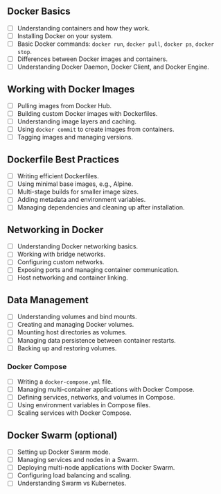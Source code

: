 ## Docker Basics
- [ ] Understanding containers and how they work.
- [ ] Installing Docker on your system.
- [ ] Basic Docker commands: `docker run`, `docker pull`, `docker ps`, `docker stop`.
- [ ] Differences between Docker images and containers.
- [ ] Understanding Docker Daemon, Docker Client, and Docker Engine.

## Working with Docker Images
- [ ] Pulling images from Docker Hub.
- [ ] Building custom Docker images with Dockerfiles.
- [ ] Understanding image layers and caching.
- [ ] Using `docker commit` to create images from containers.
- [ ] Tagging images and managing versions.

## Dockerfile Best Practices
- [ ] Writing efficient Dockerfiles.
- [ ] Using minimal base images, e.g., Alpine.
- [ ] Multi-stage builds for smaller image sizes.
- [ ] Adding metadata and environment variables.
- [ ] Managing dependencies and cleaning up after installation.

## Networking in Docker
- [ ] Understanding Docker networking basics.
- [ ] Working with bridge networks.
- [ ] Configuring custom networks.
- [ ] Exposing ports and managing container communication.
- [ ] Host networking and container linking.

## Data Management
- [ ] Understanding volumes and bind mounts.
- [ ] Creating and managing Docker volumes.
- [ ] Mounting host directories as volumes.
- [ ] Managing data persistence between container restarts.
- [ ] Backing up and restoring volumes.

### Docker Compose
- [ ] Writing a `docker-compose.yml` file.
- [ ] Managing multi-container applications with Docker Compose.
- [ ] Defining services, networks, and volumes in Compose.
- [ ] Using environment variables in Compose files.
- [ ] Scaling services with Docker Compose.

## Docker Swarm (optional)
- [ ] Setting up Docker Swarm mode.
- [ ] Managing services and nodes in a Swarm.
- [ ] Deploying multi-node applications with Docker Swarm.
- [ ] Configuring load balancing and scaling.
- [ ] Understanding Swarm vs Kubernetes.
